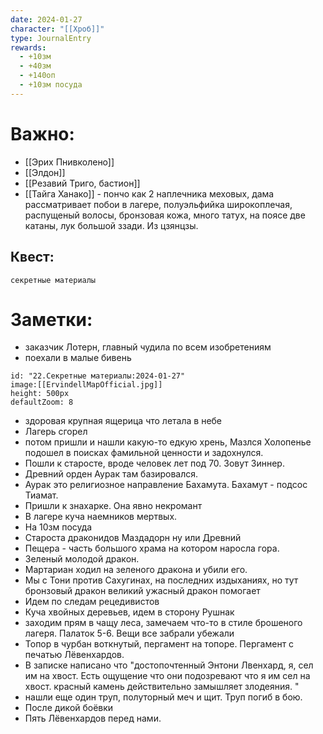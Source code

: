 ```yaml
---
date: 2024-01-27
character: "[[Хроб]]"
type: JournalEntry
rewards:
  - +10зм
  - +40зм
  - +140оп
  - +10зм посуда
---
```

# Важно:
- [[Эрих Пнивколено]]
- [[Элдон]]
- [[Резавий Триго, бастион]]
- [[Тайга Ханако]] - пончо как 2 наплечника меховых, дама рассматривает побои в лагере, полуэльфийка широкоплечая, распущеный волосы, бронзовая кожа, много татух, на поясе две катаны, лук большой ззади. Из цзянцзы.
## Квест:
```
секретные материалы
```

# Заметки:
- заказчик Лотерн, главный чудила по всем изобретениям
- поехали в малые бивень

```leaflet
id: "22.Секретные материалы:2024-01-27"
image:[[ErvindellMapOfficial.jpg]]
height: 500px
defaultZoom: 8
```

- здоровая крупная ящерица что летала в небе
- Лагерь сгорел
- потом пришли и нашли какую-то едкую хрень, Мазлся Холопенье подошел в поисках фамильной ценности и задохнулся.
- Пошли к старосте, вроде человек лет под 70. Зовут Зиннер. 
- Древний орден Аурак там базировался.
- Аурак это религиозное направление Бахамута. Бахамут - подсос Тиамат.
- Пришли к знахарке. Она явно некромант
- В лагере куча наемников мертвых.
- На 10зм посуда
- Староста драконидов Маздадорн ну или Древний
- Пещера - часть большого храма на котором наросла гора.
- Зеленый молодой дракон.
- Мартариан ходил на зеленого дракона и убили его.
- Мы с Тони против Сахугинах, на последних издыханиях, но тут бронзовый дракон великий ужасный дракон помогает
- Идем по следам рецедивистов
- Куча хвойных деревьев, идем в сторону Рушнак
- заходим прям в чащу леса, замечаем что-то в стиле брошеного лагеря. Палаток 5-6. Вещи все забрали убежали
- Топор в чурбан воткнутый, пергамент на топоре. Пергамент с печатью Лёвенхардов.
- В записке написано что "достопочтенный Энтони Лвенхард, я, сел им на хвост. Есть ощущение что они подозревают что я им сел на хвост. красный камень действительно замышляет злодеяния. "
- нашли еще один труп, полуторный меч и щит. Труп погиб в бою.
- После дикой боёвки
- Пять Лёвенхардов перед нами.